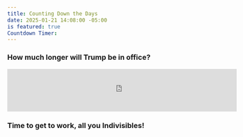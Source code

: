 ```yaml
---
title: Counting Down the Days
date: 2025-01-21 14:08:00 -05:00
is featured: true
Countdown Timer: 
---
```


### How much longer will Trump be in office?

<iframe src="https://free.timeanddate.com/countdown/i9qdby52/n263/cf11/cm0/cu4/ct0/cs0/ca0/cr0/ss0/cacc71212/cpc000/pc74abf2/tc66c/fn3/fs110/szw448/szh189/tat2029%20Inauguration/tac0d58ba/tpc000/mac0d58ba/mpc000/iso2029-01-20T00:00:00/bas2/bacc71212/pl5/pr5/pt5/pb5" allowtransparency="true" frameborder="0" width="527" height="98"></iframe>



### Time to get to work, all you Indivisibles!



